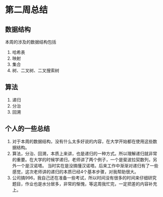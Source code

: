# 第二周总结
## 数据结构
本周的涉及的数据结构包括
1. 哈希表
2. 映射
3. 集合
4. 树、二叉树、二叉搜索树
## 算法
1. 递归
2. 分治
3. 回溯
## 个人的一些总结
1. 对于本周的数据结构，没有什么太多好说的内容，在大学开始都在使用这些数据结构。
2. 算法，分治、回溯，本质上来讲，也是递归的一种方式。所以理解递归就非常的重要。在大学的时候学递归，老师讲了两个例子，一个是斐波拉契数列，另外一个是汉诺塔。
当时实在是没搞懂汉诺塔。后来工作中渐渐对递归有了一些感觉，这次老师讲的递归的本质已经4个基本步骤，对我帮助很大。
3. 公司搞996，我自己还在准备一些考试，所以时间没有很多的时间来仔细研究题目，作业也是水分居多，非常的惭愧，等这周我忙完，一定把差的内容补充上。